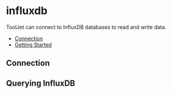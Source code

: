 
# influxdb

ToolJet can connect to InfluxDB databases to read and write data. 

- [Connection](#connection)
- [Getting Started](#querying-influxdb)

## Connection

## Querying InfluxDB